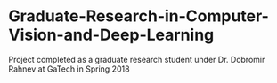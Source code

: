 # Graduate-Research-in-Computer-Vision-and-Deep-Learning
Project completed as a graduate research student under Dr. Dobromir Rahnev at GaTech in Spring 2018
